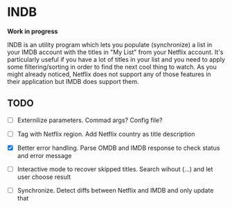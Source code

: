 INDB
====

__Work in progress__

INDB is an utility program which lets you populate (synchronize) a list in your IMDB account with the titles in "My List" from your Netflix account.
It's particularly useful if you have a lot of titles in your list and you need to apply some filtering/sorting in order to find the next cool thing to watch. As you might already noticed, Netflix does not support any of those features in their application but IMDB does support them.

## TODO

- [ ] Externilize parameters. Commad args? Config file?
- [ ] Tag with Netflix region. Add Netflix country as title description
- [x] Better error handling. Parse OMDB and IMDB response to check status and error message
- [ ] Interactive mode to recover skipped titles. Search wihout (...) and let user choose result
- [ ] Synchronize. Detect diffs between Netflix and IMDB and only update that

